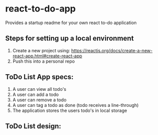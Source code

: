 # react-to-do-app
Provides a startup readme for your own react to-do application

## Steps for setting up a local environment
1.  Create a new project using: https://reactjs.org/docs/create-a-new-react-app.html#create-react-app
1.  Push this into a personal repo

## ToDo List App specs:
1.  A user can view all todo's
1.  A user can add a todo
1.  A user can remove a todo
1.  A user can tag a todo as done (todo receives a line-through)
1.  The application stores the users todo's in local storage

## ToDo List design:
